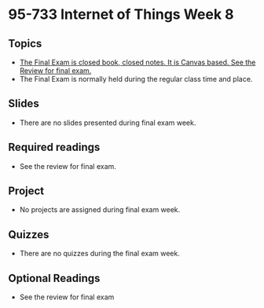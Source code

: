 # 95-733 Internet of Things Week 8

## Topics

+ [The Final Exam is closed book, closed notes. It is Canvas based. See the Review for final exam.](https://www.andrew.cmu.edu/user/mm6/95-733/review.txt)
+ The Final Exam is normally held during the regular class time and place.

## Slides

+ There are no slides presented during final exam week.

## Required readings

+ See the review for final exam.

## Project

+ No projects are assigned during final exam week.

## Quizzes

+ There are no quizzes during the final exam week.

## Optional Readings

+ See the review for final exam
